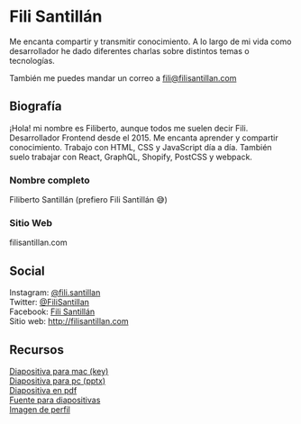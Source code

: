 # Fili Santillán

Me encanta compartir y transmitir conocimiento. A lo largo de mi vida como
desarrollador he dado diferentes charlas sobre distintos temas o tecnologías.

También me puedes mandar un correo a fili@filisantillan.com

## Biografía

¡Hola! mi nombre es Filiberto, aunque todos me suelen decir Fili. Desarrollador
Frontend desde el 2015. Me encanta aprender y compartir conocimiento. Trabajo con
HTML, CSS y JavaScript día a día. También suelo trabajar con React, GraphQL, Shopify,
PostCSS y webpack.

### Nombre completo

Filiberto Santillán (prefiero Fili Santillán 😅)

### Sitio Web

filisantillan.com

## Social

Instagram: [@fili.santillan](https://www.instagram.com/fili.santillan/)  
Twitter: [@FiliSantillan](https://twitter.com/FiliSantillan)  
Facebook: [Fili Santillán](https://www.facebook.com/FiliSantillan96/)  
Sitio web: http://filisantillan.com

## Recursos

[Diapositiva para mac (key)](./slides/fili-santillan.key)  
[Diapositiva para pc (pptx)](./slides/fili-santillan.pptx)  
[Diapositiva en pdf](./slides/fili-santillan.pdf)  
[Fuente para diapositivas](./slides/Montserrat.zip)  
[Imagen de perfil](./images/fili-santillan.jpg)
